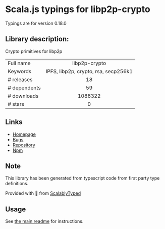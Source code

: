 
# Scala.js typings for libp2p-crypto

Typings are for version 0.18.0

## Library description:
Crypto primitives for libp2p

|                    |                 |
| ------------------ | :-------------: |
| Full name          | libp2p-crypto |
| Keywords           | IPFS, libp2p, crypto, rsa, secp256k1 |
| # releases         | 18 |
| # dependents       | 59 |
| # downloads        | 1086322 |
| # stars            | 0 |

## Links
- [Homepage](https://github.com/libp2p/js-libp2p-crypto)
- [Bugs](https://github.com/libp2p/js-libp2p-crypto/issues)
- [Repository](https://github.com/libp2p/js-libp2p-crypto)
- [Npm](https://www.npmjs.com/package/libp2p-crypto)
    


## Note
This library has been generated from typescript code from first party type definitions.

Provided with :purple_heart: from [ScalablyTyped](https://github.com/oyvindberg/ScalablyTyped)

## Usage
See [the main readme](../../readme.md) for instructions.


